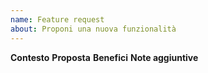 ```yaml
---
name: Feature request
about: Proponi una nuova funzionalità
---
```


**Contesto**
**Proposta**
**Benefici**
**Note aggiuntive**
